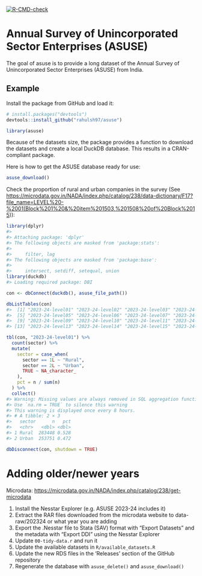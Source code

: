 
<!-- README.md is generated from README.Rmd. Please edit that file -->

<!-- badges: start -->

[![R-CMD-check](https://github.com/rahulsh97/asuse/actions/workflows/R-CMD-check.yaml/badge.svg)](https://github.com/rahulsh97/asuse/actions/workflows/R-CMD-check.yaml)
<!-- badges: end -->

# Annual Survey of Unincorporated Sector Enterprises (ASUSE)

The goal of asuse is to provide a long dataset of the Annual Survey of
Unincorporated Sector Enterprises (ASUSE) from India.

## Example

Install the package from GitHub and load it:

``` r
# install.packages("devtools")
devtools::install_github("rahulsh97/asuse")
```

``` r
library(asuse)
```

Because of the datasets size, the package provides a function to
download the datasets and create a local DuckDB database. This results
in a CRAN-compliant package.

Here is how to get the ASUSE database ready for use:

``` r
asuse_download()
```

Check the proportion of rural and urban companies in the survey (See
<https://microdata.gov.in/NADA/index.php/catalog/238/data-dictionary/F17?file_name=LEVEL%20-%2001(Block%201%20&%20item%201503,%201508%20of%20Block%2015>)):

``` r
library(dplyr)
#> 
#> Attaching package: 'dplyr'
#> The following objects are masked from 'package:stats':
#> 
#>     filter, lag
#> The following objects are masked from 'package:base':
#> 
#>     intersect, setdiff, setequal, union
library(duckdb)
#> Loading required package: DBI

con <- dbConnect(duckdb(), asuse_file_path())

dbListTables(con)
#>  [1] "2023-24-level01" "2023-24-level02" "2023-24-level03" "2023-24-level04"
#>  [5] "2023-24-level05" "2023-24-level06" "2023-24-level07" "2023-24-level08"
#>  [9] "2023-24-level09" "2023-24-level10" "2023-24-level11" "2023-24-level12"
#> [13] "2023-24-level13" "2023-24-level14" "2023-24-level15" "2023-24-level16"

tbl(con, "2023-24-level01") %>%
  count(sector) %>%
  mutate(
    sector = case_when(
      sector == 1L ~ "Rural",
      sector == 2L ~ "Urban",
      TRUE ~ NA_character_
    ),
    pct = n / sum(n)
  ) %>%
  collect()
#> Warning: Missing values are always removed in SQL aggregation functions.
#> Use `na.rm = TRUE` to silence this warning
#> This warning is displayed once every 8 hours.
#> # A tibble: 2 × 3
#>   sector      n   pct
#>   <chr>   <dbl> <dbl>
#> 1 Rural  283448 0.528
#> 2 Urban  253751 0.472

dbDisconnect(con, shutdown = TRUE)
```

# Adding older/newer years

Microdata:
<https://microdata.gov.in/NADA/index.php/catalog/238/get-microdata>

1.  Install the Nesstar Explorer (e.g. ASUSE 2023-24 includes it)
2.  Extract the RAR files downloaded from the microdata website to
    data-raw/202324 or what year you are adding
3.  Export the .Nesstar file to Stata (SAV) format with “Export
    Datasets” and the metadata with “Export DDI” using the Nesstar
    Explorer
4.  Update `00-tidy-data.r` and run it
5.  Update the available datasets in `R/available_datasets.R`
6.  Update the new RDS files in the ‘Releases’ section of the GitHub
    repository
7.  Regenerate the database with `asuse_delete()` and `asuse_download()`
